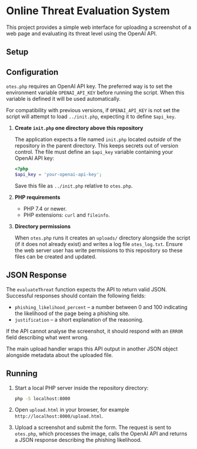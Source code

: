 # Online Threat Evaluation System

This project provides a simple web interface for uploading a screenshot of a web page and evaluating its threat level using the OpenAI API.

## Setup

## Configuration

`otes.php` requires an OpenAI API key. The preferred way is to set the environment variable `OPENAI_API_KEY` before running the script. When this variable is defined it will be used automatically.

For compatibility with previous versions, if `OPENAI_API_KEY` is not set the script will attempt to load `../init.php`, expecting it to define `$api_key`.

1. **Create `init.php` one directory above this repository**
   
   The application expects a file named `init.php` located *outside* of the repository in the parent directory. This keeps secrets out of version control. The file must define an `$api_key` variable containing your OpenAI API key:

   ```php
   <?php
   $api_key = 'your-openai-api-key';
   ```
   Save this file as `../init.php` relative to `otes.php`.

2. **PHP requirements**
   
   - PHP 7.4 or newer.
   - PHP extensions: `curl` and `fileinfo`.

3. **Directory permissions**
   
   When `otes.php` runs it creates an `uploads/` directory alongside the script (if it does not already exist) and writes a log file `otes_log.txt`. Ensure the web server user has write permissions to this repository so these files can be created and updated.

## JSON Response

The `evaluateThreat` function expects the API to return valid JSON. Successful
responses should contain the following fields:

- `phishing_likelihood_percent` – a number between 0 and 100 indicating the
  likelihood of the page being a phishing site.
- `justification` – a short explanation of the reasoning.

If the API cannot analyse the screenshot, it should respond with an `ERROR`
field describing what went wrong.

The main upload handler wraps this API output in another JSON object alongside
metadata about the uploaded file.

## Running

1. Start a local PHP server inside the repository directory:

   ```bash
   php -S localhost:8000
   ```

2. Open `upload.html` in your browser, for example `http://localhost:8000/upload.html`.

3. Upload a screenshot and submit the form. The request is sent to `otes.php`, which processes the image, calls the OpenAI API and returns a JSON response describing the phishing likelihood.